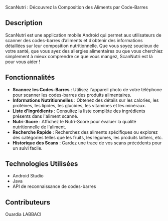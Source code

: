 ScanNutri : Découvrez la Composition des Aliments par Code-Barres

## Description
ScanNutri est une application mobile Android qui permet aux utilisateurs de scanner des codes-barres d’aliments et d’obtenir des informations détaillées sur leur composition nutritionnelle. Que vous soyez soucieux de votre santé, que vous ayez des allergies alimentaires ou que vous cherchiez simplement à mieux comprendre ce que vous mangez, ScanNutri est là pour vous aider !

## Fonctionnalités
- **Scannez les Codes-Barres** : Utilisez l'appareil photo de votre téléphone pour scanner les codes-barres des produits alimentaires.
- **Informations Nutritionnelles** : Obtenez des détails sur les calories, les protéines, les lipides, les glucides, les vitamines et les minéraux.
- **Liste d'Ingrédients** : Consultez la liste complète des ingrédients présents dans l'aliment scanné.
- **Nutri-Score** : Affichez le Nutri-Score pour évaluer la qualité nutritionnelle de l'aliment.
- **Recherche Rapide** : Recherchez des aliments spécifiques ou explorez des catégories telles que les fruits, les légumes, les produits laitiers, etc.
- **Historique des Scans** : Gardez une trace de vos scans précédents pour un suivi facile.

## Technologies Utilisées
- Android Studio
- Java
- API de reconnaissance de codes-barres

## Contributeurs
Ouardia LABBACI
